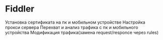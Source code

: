 # Fiddler
Установка сертификата на пк и мобильном устройстве 
Настройка прокси сервера
Перехват и анализ трафика с пк и мобильного устройства 
Модификация трафика(замена request/responce через rules)